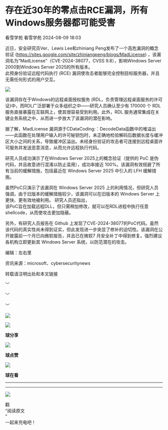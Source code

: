 #  存在近30年的零点击RCE漏洞，所有Windows服务器都可能受害   
看雪学苑  看雪学苑   2024-08-09 18:03  
  
近日，安全研究员Ver、Lewis Lee和zhiniang Peng发布了一个高危漏洞的概念验证 (https://sites.google.com/site/zhiniangpeng/blogs/MadLicense) ，该漏洞名为“MadLicense”（CVE-2024-38077，CVSS 9.8），影响Windows Server 2000到Windows Server 2025的所有版本。  
此预身份验证远程代码执行 (RCE) 漏洞使攻击者能够完全控制目标服务器，并且无需任何形式的用户交互。  
  
  
![](https://mmbiz.qpic.cn/sz_mmbiz_png/1UG7KPNHN8FkMOZxo9hJgSwj1AM3p2ZxyU5xOmVb5we0AGDuspJryq2Fec6TcZjicwRg7DEvia9NaiaJK9owEfBvQ/640?wx_fmt=png&from=appmsg "")  
  
  
该漏洞存在于Windows的远程桌面授权服务 (RDL，负责管理远程桌面服务的许可证)中，而RDL广泛部署于众多组织之中——研究人员确认至少有 170000 个 RDL 服务直接暴露在互联网上，使其很容易受到利用。此外，RDL 服务通常集成在关键业务系统之中，从而进一步放大了该漏洞的潜在影响。  
  
  
据了解，MadLicense 漏洞源于CDataCoding:：DecodeData函数中的堆溢出——此函数在处理用户输入的许可秘钥包时，未正确地检验解码后数据长度与缓冲区大小之间的关系，导致缓冲区溢出。未经身份验证的攻击者可连接到远程桌面许可服务并发送恶意消息，从而允许远程执行代码。  
  
  
研究人员成功演示了在Windows Server 2025上的概念验证（提供的 PoC 是伪代码，并且故意进行混淆以防止滥用），成功率接近 100%。该漏洞有效规避了所有当前的缓解措施，包括最近在 Windows Server 2025 中引入的 LFH 缓解措施。  
  
  
虽然PoC只演示了该漏洞在 Windows Server 2025 上的利用情况，但研究人员强调，由于旧版本的缓解措施较少，该漏洞可以在旧版本的 Windows Server 上更快、更有效地被利用。 研究人员还指出，  
该PoC旨在加载远程DLL，但只需稍加修改，就可以在RDL进程中执行任意shellcode，从而使攻击更加隐蔽。  
  
  
另外，有研究人员报告在 Github 上发现了CVE-2024-38077的PoC代码。虽然该代码的真实性尚未得到证实，但此发现进一步突显了修补的迫切性。该漏洞在公开披露前一个月已向微软报告，并且已在微软7 月安全补丁中得到修复。强烈建议各机构立即更新其 Windows Server 系统，以防范潜在的攻击。  
  
  
  
编辑：左右里  
  
资讯来源：microsoft、cybersecuritynews  
  
转载请注明出处和本文链接  
  
  
﹀  
  
﹀  
  
﹀  
  
  
![](https://mmbiz.qpic.cn/mmbiz_jpg/Uia4617poZXP96fGaMPXib13V1bJ52yHq9ycD9Zv3WhiaRb2rKV6wghrNa4VyFR2wibBVNfZt3M5IuUiauQGHvxhQrA/640?wx_fmt=jpeg "")  
  
![](https://mmbiz.qpic.cn/sz_mmbiz_gif/1UG7KPNHN8E9S6vNnUMRCOictT4PicNGMgHmsIkOvEno4oPVWrhwQCWNRTquZGs2ZLYic8IJTJBjxhWVoCa47V9Rw/640?wx_fmt=gif "")  
  
**球分享**  
  
![](https://mmbiz.qpic.cn/sz_mmbiz_gif/1UG7KPNHN8E9S6vNnUMRCOictT4PicNGMgHmsIkOvEno4oPVWrhwQCWNRTquZGs2ZLYic8IJTJBjxhWVoCa47V9Rw/640?wx_fmt=gif "")  
  
**球点赞**  
  
![](https://mmbiz.qpic.cn/sz_mmbiz_gif/1UG7KPNHN8E9S6vNnUMRCOictT4PicNGMgHmsIkOvEno4oPVWrhwQCWNRTquZGs2ZLYic8IJTJBjxhWVoCa47V9Rw/640?wx_fmt=gif "")  
  
**球在看**  
  
****  
****  
  
![](https://mmbiz.qpic.cn/mmbiz_gif/1UG7KPNHN8FxuBNT7e2ZEfQZgBuH2GkFjvK4tzErD5Q56kwaEL0N099icLfx1ZvVvqzcRG3oMtIXqUz5T9HYKicA/640?wx_fmt=gif "")  
  
戳  
“阅读原文  
”  
一起来充电吧！  
  
